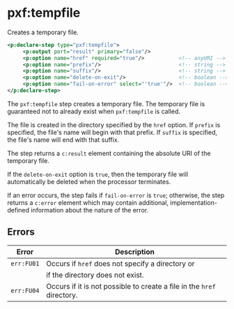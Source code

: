 # pxf:tempfile

Creates a temporary file.

```xml
<p:declare-step type="pxf:tempfile">
     <p:output port="result" primary="false"/>
     <p:option name="href" required="true"/>           <!-- anyURI -->
     <p:option name="prefix"/>                         <!-- string -->
     <p:option name="suffix"/>                         <!-- string -->
     <p:option name="delete-on-exit"/>                 <!-- boolean -->
     <p:option name="fail-on-error" select="'true'"/>  <!-- boolean -->
</p:declare-step>
```

The `pxf:tempfile` step creates a temporary file. The temporary file is
guaranteed not to already exist when `pxf:tempfile` is called.

The file is created in the directory specified by the `href` option. If
`prefix` is specified, the file's name will begin with that prefix. If
`suffix` is specified, the file's name will end with that suffix.

The step returns a `c:result` element containing the absolute URI of the
temporary file.

If the `delete-on-exit` option is `true`, then the temporary file will
automatically be deleted when the processor terminates.

If an error occurs, the step fails if `fail-on-error` is `true`; otherwise,
the step returns a `c:error` element which may contain additional,
implementation-defined information about the nature of the error.

## Errors

Error      | Description
---------- | -----------
`err:FU01` | Occurs if `href` does not specify a directory or
           | if the directory does not exist.
`err:FU04` | Occurs if it is not possible to create a file in the `href` directory.
